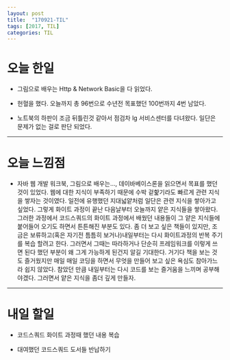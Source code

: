```yaml
---
layout: post
title:  "170921-TIL"
tags: [2017, TIL]
categories: TIL
---
```


오늘 한일
========
- 그림으로 배우는 Http & Network Basic을 다 읽었다.

- 헌혈을 했다. 오늘까지 총 96번으로 수년전 목표했던 100번까지 4번 남았다.

- 노트북의 하판이 조금 뒤틀린것 같아서 점검차 lg 서비스센터를 다녀왔다. 일단은 문제가 없는 걸로 판단 되었다.

---

오늘 느낌점  
=========  
- 자바 웹 개발 워크북, 그림으로 배우는..., 데이바베이스론을 읽으면서 목표를 했던 것이 있었다. 웹에 대한 지식이 부족하기 때문에 수박 겉핥기라도 빠르게 관련 지식을 쌓자는 것이였다. 일전에 유행했던 지대넓얕처럼 일단은 관련 지식을 쌓아가고 싶었다. 그렇게 화이트 과정이 끝난 다음날부터 오늘까지 얕은 지식들을 쌓아왔다. 그러한 과정에서 코드스쿼드의 화이트 과정에서 배웠던 내용들이 그 얕은 지식들에 붙어들어 오기도 하면서 튼튼해진 부분도 있다. 좀 더 보고 싶은 책들이 있지만, 조금은 보류하고(혹은 자기전 틈틈히 보거나)내일부터는 다시 화이트과정의 반복 주기를 복습 할려고 한다. 그러면서 그때는 따라하거나 단순히 프레임워크를 이렇게 쓰면 된다 했던 부분이 왜 그게 가능하게 된건지 알길 기대한다. 거기다 책을 보는 것도 즐거웠지만 매일 매일 코딩을 하면서 무엇을 만들어 보고 싶은 욕심도 참아가느라 쉽지 않았다. 참았던 만큼 내일부터는 다시 코드를 보는 즐거움을 느끼며 공부해야겠다. 그러면서 얕은 지식을 좀더 깊게 만들자.

---

내일 할일  
========  
- 코드스쿼드 화이트 과정때 했던 내용 복습

- 대여했던 코드스쿼드 도서들 반납하기
